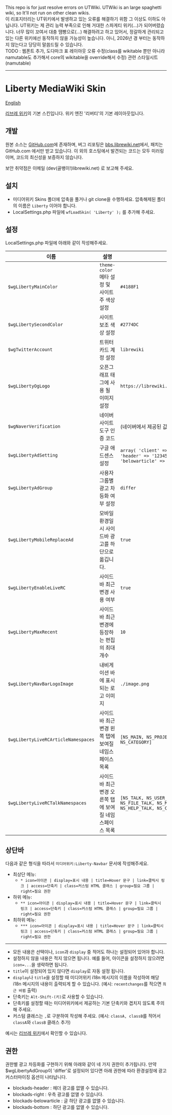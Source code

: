 This repo is for just resolve errors on UTWiki. UTWiki is an large spaghetti wiki, so It'll not run on other clean wikis.<br>
이 리포지터리는 UT위키에서 발생하고 있는 오류를 해결하기 위함 그 이상도 이하도 아닙니다. UT위키는 제 관리 능력 부족으로 인해 거대한 스파게티 위키(...)가 되어버렸습니다. 너무 많이 꼬여서 대충 땜빵으로(...) 해결하려고 하고 있어서, 정갈하게 관리되고 있는 다른 위키에선 동작하지 않을 가능성이 높습니다. 아니, 2026년 경 부터는 동작하지 않는다고 당당히 말씀드릴 수 있습니다.<br>
TODO : 웹폰트 추가, 도다마크 표 레이아웃 오류 수정(class를 wikitable 뿐만 아니라 namutable도 추가해서 core의 wikitable을 override해서 수정) 관련 스타일시트(namutable)

---

# Liberty MediaWiki Skin

[English](.github/README.en.md)

[리브레 위키](https://librewiki.net)의 기본 스킨입니다. 위키 엔진 '리버티'의 기본 레이아웃입니다.

## 개발

원본 소스는 [GitHub.com](https://github.com/librewiki/liberty-skin)에 존재하며, 버그 리포팅은 [bbs.librewiki.net](https://bbs.librewiki.net/)에서, 패치는 GitHub.com 에서만 받고 있습니다. 이 외의 호스팅에서 발견되는 코드는 모두 미러링이며, 코드의 최신성을 보증하지 않습니다.

보안 취약점은 이메일 (dev(골뱅이!)librewiki.net) 로 보고해 주세요.

## 설치

* 미디어위키 Skins 폴더에 압축을 풀거나 git clone을 수행하세요. 압축해제된 폴더의 이름은 `Liberty` 이어야 합니다.
* LocalSettings.php 파일에 `wfLoadSkin( 'Liberty' );` 를 추가해 주세요.

## 설정

LocalSettings.php 파일에 아래와 같이 작성해주세요.

| 이름 | 설명 | 예시 값 | 기본 값 |
| ---- | ---- | ---- | ---- |
| `$wgLibertyMainColor` | `theme-color` 메타 설정 및 사이트 주 색상 설정 | `#4188F1` | `#4188F1` |
| `$wgLibertySecondColor` | 사이트 보조 색상 설정 | `#2774DC` | `$wgLibertyMainColor`의 값에서 `1A1415`만큼 뺀 값 |
| `$wgTwitterAccount` | 트위터 카드 계정 설정 | `librewiki` | (없음) |
| `$wgLibertyOgLogo` | 오픈그래프 태그에 사용 될 이미지 설정 | `https://librewiki.net/images/6/6a/Libre_favicon.png` | `$wgLogo`의 값 |
| `$wgNaverVerification` | 네이버 사이트 도구 인증 코드 | (네이버에서 제공된 값) | (없음) |
| `$wgLibertyAdSetting` | 구글 애드센스 설정 | `array( 'client' => '(Google Adsense에서 제공한 값)', 'header' => '1234567890', 'right' => '0987654321', 'belowarticle' => 1313135452 )` | (없음) |
| `$wgLibertyAdGroup` | 사용자 그룹별 광고 차등화 여부 설정 | `differ` | `null`|
| `$wgLibertyMobileReplaceAd` | 모바일 환경일 시 사이드바 광고를 하단으로 옮깁니다. | `true` | `false` |
| `$wgLibertyEnableLiveRC` | 사이드바 최근 변경 사용 여부 | `true` | `true` |
| `$wgLibertyMaxRecent` | 사이드바 최근 변경에 등장하는 편집의 최대 개수 | `10` | `10` |
| `$wgLibertyNavBarLogoImage` | 내비게이션 바에 표시되는 로고 이미지  | `./image.png` | `null` |
| `$wgLibertyLiveRCArticleNamespaces` | 사이드바 최근 변경 왼쪽 탭에 보여질 네임스페이스 목록 | `[NS_MAIN, NS_PROJECT, NS_TEMPLATE, NS_HELP, NS_CATEGORY]` | `[NS_MAIN, NS_PROJECT, NS_TEMPLATE, NS_HELP, NS_CATEGORY]` |
| `$wgLibertyLiveRCTalkNamespaces` | 사이드바 최근 변경 오른쪽 탭에 보여질 네임스페이스 목록 | `[NS_TALK, NS_USER_TALK, NS_PROJECT_TALK, NS_FILE_TALK, NS_MEDIAWIKI_TALK, NS_TEMPLATE_TALK, NS_HELP_TALK, NS_CATEGORY_TALK]` | `[NS_TALK, NS_USER_TALK, NS_PROJECT_TALK, NS_FILE_TALK, NS_MEDIAWIKI_TALK, NS_TEMPLATE_TALK, NS_HELP_TALK, NS_CATEGORY_TALK]` |

## 상단바

다음과 같은 형식을 따라서 `미디어위키:Liberty-Navbar` 문서에 작성해주세요.

* 최상단 메뉴:
  * `* icon=아이콘 | display=표시 내용 | title=Hover 문구 | link=클릭시 링크 | access=단축키 | class=커스텀 HTML 클래스 | group=필요 그룹 | right=필요 권한`
* 하위 메뉴:
  * `** icon=아이콘 | display=표시 내용 | title=Hover 문구 | link=클릭시 링크 | access=단축키 | class=커스텀 HTML 클래스 | group=필요 그룹 | right=필요 권한`
* 최하위 메뉴:
  * `*** icon=아이콘 | display=표시 내용 | title=Hover 문구 | link=클릭시 링크 | access=단축키 | class=커스텀 HTML 클래스 | group=필요 그룹 | right=필요 권한`

---

* 모든 내용은 선택이나, `icon`과 `display` 중 적어도 하나는 설정되어 있어야 합니다.
* 설정하지 않을 내용은 적지 않으면 됩니다. 예를 들어, 아이콘을 설정하지 않으려면 `icon=...`을 생략하면 됩니다.
* `title`이 설정되어 있지 않다면 `display`로 자동 설정 됩니다.
* `display`나 `title`을 설정할 때 미디어위키 i18n 메시지의 이름을 작성하여 해당 i18n 메시지의 내용이 출력되게 할 수 있습니다. (예시: `recentchanges`를 적으면 `최근 바뀜` 출력)
* 단축키는 `Alt-Shift-(키)`로 사용할 수 있습니다.
* 단축키를 설정할 때는 미디어위키에서 제공하는 기본 단축키와 겹치지 않도록 주의해 주세요.
* 커스텀 클래스는 `,`로 구분하여 작성해 주세요. (예시: `classA, classB`를 적어서 `classA`와 `classB` 클래스 추가)

예시는 [리브레 위키](https://librewiki.net/wiki/MediaWiki:Liberty-Navbar)에서 확인할 수 있습니다.

## 권한

권한별 광고 차등화를 구현하기 위해 아래와 같이 네 가지 권한이 추가됩니다. 만약 $wgLibertyAdGroup이 'differ'로 설정되어 있다면 아래 권한에 따라 환경설정에 광고 커스터마이징 옵션이 나타납니다.

* blockads-header : 헤더 광고를 없앨 수 있습니다.
* blockads-right : 우측 광고를 없앨 수 있습니다.
* blockads-belowarticle : 글 하단 광고를 없앨 수 있습니다.
* blockads-bottom : 하단 광고를 없앨 수 있습니다.
